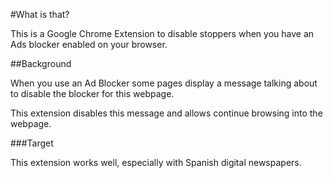 #What is that?

This is a Google Chrome Extension to disable stoppers when you have an Ads blocker enabled on your browser. 

##Background

When you use an Ad Blocker some pages display a message talking about to disable the blocker for this webpage.

This extension disables this message and allows continue browsing into the webpage.

###Target

This extension works well, especially with Spanish digital newspapers.